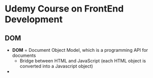 # Udemy Course on FrontEnd Development 

## DOM 
* **DOM** = Document Object Model, which is a programming API for documents 
	* Bridge between HTML and JavaScript (each HTML object is converted into a Javascript object) 
* 